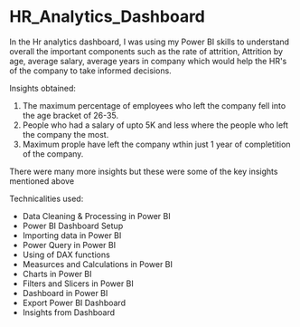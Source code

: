 # HR_Analytics_Dashboard
In the Hr analytics dashboard, I was using my Power BI skills to understand overall the important components such as the rate of attrition, Attrition by age, average salary, average years in company which would help the HR's of the company to take informed decisions.

Insights obtained: 
1. The maximum percentage of employees who left the company fell into the age bracket of 26-35.
2. People who had a salary of upto 5K and less where the people who left the company the most.
3. Maximum prople have left the company wthin just 1 year of completition of the company.

There were many more insights but these were some of the key insights mentioned above

Technicalities used: 
- Data Cleaning & Processing in Power BI
- Power BI Dashboard Setup
- Importing data in Power BI
- Power Query in Power BI
- Using of DAX functions
- Measurces and Calculations in Power BI
- Charts in Power BI
- Filters and Slicers in Power BI
- Dashboard in Power BI 
- Export Power BI Dashboard
- Insights from Dashboard 

